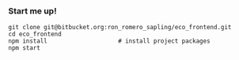 ### Start me up!

    git clone git@bitbucket.org:ron_romero_sapling/eco_frontend.git
    cd eco_frontend
    npm install                    # install project packages
    npm start
